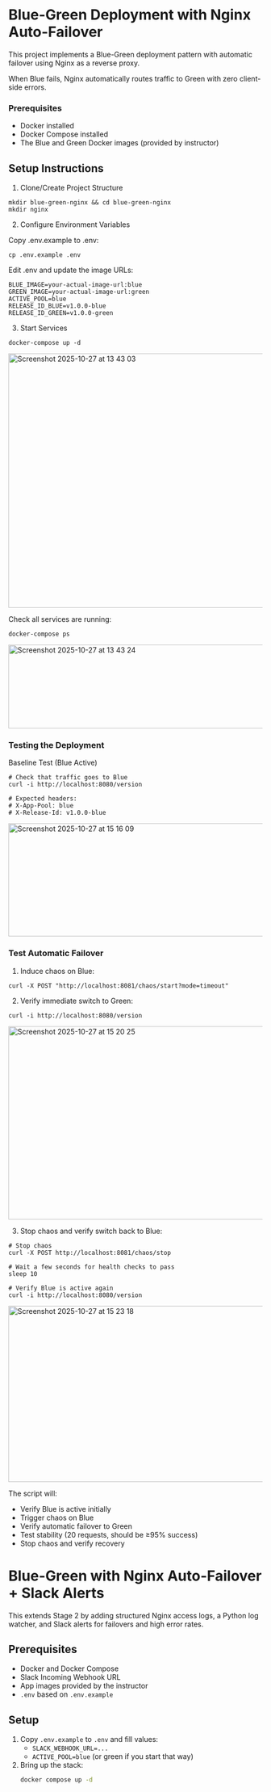 # Blue-Green Deployment with Nginx Auto-Failover

This project implements a Blue-Green deployment pattern with automatic failover using Nginx as a reverse proxy.

When Blue fails, Nginx automatically routes traffic to Green with zero client-side errors.

### Prerequisites

- Docker installed
- Docker Compose installed
- The Blue and Green Docker images (provided by instructor)

## Setup Instructions

1.  Clone/Create Project Structure

```
mkdir blue-green-nginx && cd blue-green-nginx
mkdir nginx
```

2. Configure Environment Variables

Copy .env.example to .env:

```
cp .env.example .env
```

Edit .env and update the image URLs:

```
BLUE_IMAGE=your-actual-image-url:blue
GREEN_IMAGE=your-actual-image-url:green
ACTIVE_POOL=blue
RELEASE_ID_BLUE=v1.0.0-blue
RELEASE_ID_GREEN=v1.0.0-green
```

3.  Start Services

```
docker-compose up -d
```

<img width="1028" height="504" alt="Screenshot 2025-10-27 at 13 43 03" src="https://github.com/user-attachments/assets/e82822b6-13ec-4790-b774-4eba1fcc3999" />

Check all services are running:

```
docker-compose ps
```

<img width="1008" height="166" alt="Screenshot 2025-10-27 at 13 43 24" src="https://github.com/user-attachments/assets/23179bd0-5ad4-4427-9bdc-d9479c3fdaab" />

### Testing the Deployment

Baseline Test (Blue Active)

```
# Check that traffic goes to Blue
curl -i http://localhost:8080/version

# Expected headers:
# X-App-Pool: blue
# X-Release-Id: v1.0.0-blue
```

<img width="640" height="224" alt="Screenshot 2025-10-27 at 15 16 09" src="https://github.com/user-attachments/assets/660fe19b-3c77-46e7-b50a-09fd0661096d" />

### Test Automatic Failover

1. Induce chaos on Blue:

```
curl -X POST "http://localhost:8081/chaos/start?mode=timeout"
```

2. Verify immediate switch to Green:

```
curl -i http://localhost:8080/version
```

<img width="831" height="383" alt="Screenshot 2025-10-27 at 15 20 25" src="https://github.com/user-attachments/assets/ed4ae91c-1cd0-4b75-aacc-f3e88b0ad348" />

3. Stop chaos and verify switch back to Blue:

```
# Stop chaos
curl -X POST http://localhost:8081/chaos/stop

# Wait a few seconds for health checks to pass
sleep 10

# Verify Blue is active again
curl -i http://localhost:8080/version
```

<img width="868" height="349" alt="Screenshot 2025-10-27 at 15 23 18" src="https://github.com/user-attachments/assets/6b784e2f-e47c-4a94-96c4-7e5fff5bcf41" />

The script will:

- Verify Blue is active initially
- Trigger chaos on Blue
- Verify automatic failover to Green
- Test stability (20 requests, should be ≥95% success)
- Stop chaos and verify recovery

# Blue-Green with Nginx Auto-Failover + Slack Alerts

This extends Stage 2 by adding structured Nginx access logs, a Python log watcher, and Slack alerts for failovers and high error rates.

## Prerequisites

- Docker and Docker Compose
- Slack Incoming Webhook URL
- App images provided by the instructor
- `.env` based on `.env.example`

## Setup

1. Copy `.env.example` to `.env` and fill values:
   - `SLACK_WEBHOOK_URL=...`
   - `ACTIVE_POOL=blue` (or green if you start that way)
2. Bring up the stack:
   ```bash
   docker compose up -d
   ```
